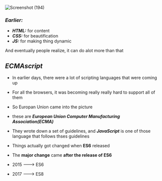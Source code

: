 ![Screenshot (194)](https://user-images.githubusercontent.com/91872149/216566152-03c6a865-4d1c-42c9-bf6b-606e8f0b9f0d.png)


### _Earlier:_
- **_HTML:_** for content
- **_CSS:_** for beautification
- **_JS:_** for making thing dynamic

And eventually people realize, it can do alot more than that

## _ECMAscript_
- In earlier days, there were a lot of scripting languages that were coming up
- For all the browsers, it was becoming really really hard to support all of them 
- So Europan Union came into the picture
- these are <b>_European Union Computer Manufacturing Association(ECMA)_</b>
- They wrote down a set of guidelines, and <b>_JavaScript_</b> is one of those language that follows thses guidelines
- Things actually got changed when <b>ES6</b> released
- The **major change** came **after the release of ES6**

- 2015 ---> ES6
- 2017 ---> ES8
